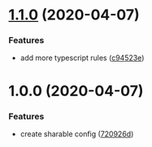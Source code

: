 # [1.1.0](https://github.com/foundersclubsoftware/eslint-shareable-web/compare/1.0.0...1.1.0) (2020-04-07)


### Features

* add more typescript rules ([c94523e](https://github.com/foundersclubsoftware/eslint-shareable-web/commit/c94523e1442822ede87fe4587d3b03be45ba8f1f))

# 1.0.0 (2020-04-07)


### Features

* create sharable config ([720926d](https://github.com/foundersclubsoftware/eslint-shareable-web/commit/720926d47a92dbfc6367855a59443d46d8008fcb))
